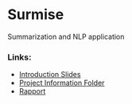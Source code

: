 # Surmise
Summarization and NLP application  
  
  
### Links:
* [Introduction Slides](https://www.notion.so/PowerPoint-f21825f57a6446c28963273e816bd053)
* [Project Information Folder](https://www.notion.so/Summarize-App-c834b35bb7d748c4a57662652b9ce326)
* [Rapport](https://www.overleaf.com/project/5e6525aeff03ca00018f9903)


